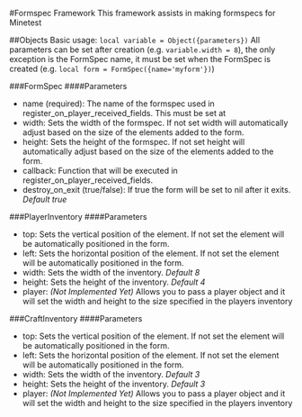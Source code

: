 #Formspec Framework
This framework assists in making formspecs for Minetest

##Objects
Basic usage: `local variable = Object({parameters})`
All parameters can be set after creation (e.g. `variable.width = 8`), the only exception is the FormSpec name, it must be set when the
FormSpec is created (e.g. `local form = FormSpec({name='myform'})`)

###FormSpec
####Parameters
- name (required): The name of the formspec used in register_on_player_received_fields. This must be set at 
- width: Sets the width of the formspec. If not set width will automatically adjust based on the size of the elements added to the form.
- height: Sets the height of the formspec. If not set height will automatically adjust based on the size of the elements added to the form.
- callback: Function that will be executed in register_on_player_received_fields.
- destroy_on_exit (true/false): If true the form will be set to nil after it exits. *Default true*


###PlayerInventory
####Parameters
- top: Sets the vertical position of the element. If not set the element will be automatically positioned in the form.
- left: Sets the horizontal position of the element. If not set the element will be automatically positioned in the form.
- width: Sets the width of the inventory. *Default 8*
- height: Sets the height of the inventory. *Default 4*
- player: *(Not Implemented Yet)* Allows you to pass a player object and it will set the width and height to the size specified in the players inventory

###CraftInventory
####Parameters
- top: Sets the vertical position of the element. If not set the element will be automatically positioned in the form.
- left: Sets the horizontal position of the element. If not set the element will be automatically positioned in the form.
- width: Sets the width of the inventory. *Default 3*
- height: Sets the height of the inventory. *Default 3*
- player: *(Not Implemented Yet)* Allows you to pass a player object and it will set the width and height to the size specified in the players inventory




